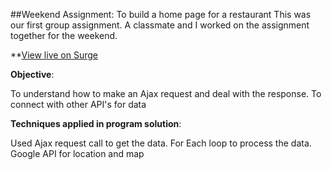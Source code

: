 

##Weekend Assignment: To build a home page for a restaurant 
This was our first group assignment. A classmate and I worked on the assignment together for the weekend.

**[View live on Surge](https://tiy-mariefilbey-restaurantapp.surge.sh/)

**Objective**:

To understand how to make an Ajax request and deal with the response.
To connect with other API's for data

**Techniques applied in program solution**:

Used Ajax request call to get the data.
For Each loop to process the data.
Google API for location and map
